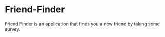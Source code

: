 # Friend-Finder

Friend Finder is an application that finds you a new friend by taking some survey.
